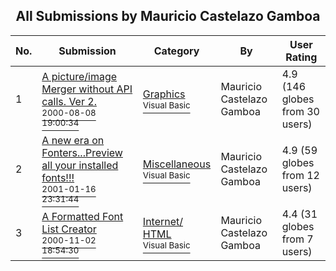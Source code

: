 ﻿<div align="center">

## All Submissions by Mauricio Castelazo Gamboa

</div>

No.  | Submission | Category | By   | User Rating
---- | ---------- | -------- | ---- | -----------
1 | [A picture/image Merger without API calls\. Ver 2\.<br /><sup>2000-08-08 19:00:34</sup>](https://github.com/Planet-Source-Code/mauricio-castelazo-gamboa-a-picture-image-merger-without-api-calls-ver-2__1-10616) | [Graphics<br /><sup>Visual Basic</sup>](../ByCategory/graphics__1-46.md) | Mauricio Castelazo Gamboa | 4.9 (146 globes from 30 users)
2 | [A new era on Fonters\.\.\.Preview all your installed fonts\!\!\!<br /><sup>2001-01-16 23:31:44</sup>](https://github.com/Planet-Source-Code/mauricio-castelazo-gamboa-a-new-era-on-fonters-preview-all-your-installed-fonts__1-10617) | [Miscellaneous<br /><sup>Visual Basic</sup>](../ByCategory/miscellaneous__1-1.md) | Mauricio Castelazo Gamboa | 4.9 (59 globes from 12 users)
3 | [A Formatted Font List Creator<br /><sup>2000-11-02 18:54:30</sup>](https://github.com/Planet-Source-Code/mauricio-castelazo-gamboa-a-formatted-font-list-creator__1-12549) | [Internet/ HTML<br /><sup>Visual Basic</sup>](../ByCategory/internet-html__1-34.md) | Mauricio Castelazo Gamboa | 4.4 (31 globes from 7 users)
